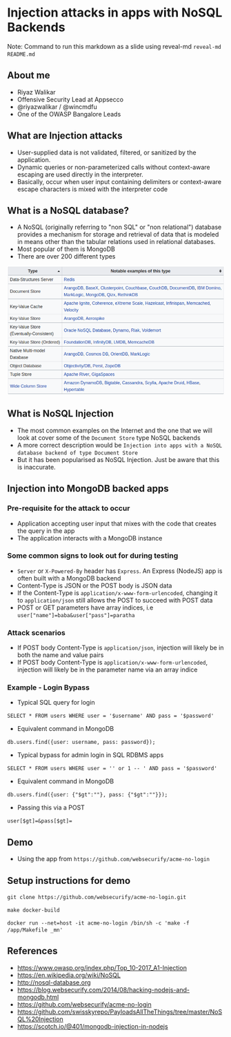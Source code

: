 # Injection attacks in apps with NoSQL Backends

Note: Command to run this markdown as a slide using reveal-md `reveal-md README.md`



## About me

- Riyaz Walikar
- Offensive Security Lead at Appsecco
- @riyazwalikar / @wincmdfu
- One of the OWASP Bangalore Leads



## What are Injection attacks

- User-supplied data is not validated, filtered, or sanitized by the application.
- Dynamic queries or non-parameterized calls without context-aware escaping are used directly in the interpreter.
- Basically, occur when user input containing delimiters or context-aware escape characters is mixed with the interpreter code



## What is a NoSQL database?

- A NoSQL (originally referring to "non SQL" or "non relational") database provides a mechanism for storage and retrieval of data that is modeled in means other than the tabular relations used in relational databases.
- Most popular of them is MongoDB
- There are over 200 different types


![](images/examples-nosql.png)


## What is NoSQL Injection

- The most common examples on the Internet and the one that we will look at cover some of the `Document Store` type NoSQL backends
- A more correct description would be `Injection into apps with a NoSQL database backend of type Document Store`
- But it has been popularised as NoSQL Injection. Just be aware that this is inaccurate.



## Injection into MongoDB backed apps


### Pre-requisite for the attack to occur

- Application accepting user input that mixes with the code that creates the query in the app
- The application interacts with a MongoDB instance


### Some common signs to look out for during testing

- `Server` or `X-Powered-By` header has `Express`. An Express (NodeJS) app is often built with a MongoDB backend
- Content-Type is JSON or the POST body is JSON data
- If the Content-Type is `application/x-www-form-urlencoded`, changing it to `application/json` still allows the POST to succeed with POST data
- POST or GET parameters have array indices, i.e `user["name"]=baba&user["pass"]=paratha`


### Attack scenarios

- If POST body Content-Type is `application/json`, injection will likely be in both the name and value pairs
- If POST body Content-Type is `application/x-www-form-urlencoded`, injection will likely be in the parameter name via an array indice


### Example - Login Bypass

- Typical SQL query for login

```
SELECT * FROM users WHERE user = '$username' AND pass = '$password'
```

- Equivalent command in MongoDB

```
db.users.find({user: username, pass: password});
```


- Typical bypass for admin login in SQL RDBMS apps

```
SELECT * FROM users WHERE user = '' or 1 -- ' AND pass = '$password'
```

- Equivalent command in MongoDB

```
db.users.find({user: {"$gt":""}, pass: {"$gt":""}});
```

- Passing this via a POST

```
user[$gt]=&pass[$gt]=
```



## Demo

- Using the app from `https://github.com/websecurify/acme-no-login`


## Setup instructions for demo

```
git clone https://github.com/websecurify/acme-no-login.git
```

```
make docker-build
```

```
docker run --net=host -it acme-no-login /bin/sh -c 'make -f /app/Makefile _mn'
```


## References

- https://www.owasp.org/index.php/Top_10-2017_A1-Injection
- https://en.wikipedia.org/wiki/NoSQL
- http://nosql-database.org
- https://blog.websecurify.com/2014/08/hacking-nodejs-and-mongodb.html
- https://github.com/websecurify/acme-no-login
- https://github.com/swisskyrepo/PayloadsAllTheThings/tree/master/NoSQL%20Injection
- https://scotch.io/@401/mongodb-injection-in-nodejs
